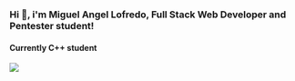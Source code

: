 ### Hi 👋, i'm Miguel Angel Lofredo, Full Stack Web Developer and Pentester student! 

####  Currently C++ student

<img size="30" src="https://cdn.jsdelivr.net/gh/devicons/devicon@latest/icons/cplusplus/cplusplus-original.svg" />
          
